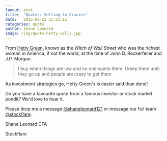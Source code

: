```yaml
---
layout: post
title:  "Quotes: Selling to Crazies"
date:   2015-02-21 21:23:12
categories: quote
author: Shane Leonard
image: /img/quote-hetty-sells.jpg
---
```


From [Hetty Green](http://en.wikipedia.org/wiki/Hetty_Green), known as the *Witch of Wall Street* who was the richest woman in America, if not the world, at the time of John D. Rockerfeller and J.P. Morgan.

> I buy when things are low and no one wants them. I keep them until they go up and people are crazy to get them.

As investment strategies go, Hetty Green's is easier said than done!

Do you have a favourite quote from a famous investor or stock market pundit? We'd love to hear it.

Please drop me a message [@shaneleonard121](https://twitter.com/shaneleonard121) or message our full team [@stockflare](https://twitter.com/stockflare).

Shane Leonard CFA

Stockflare